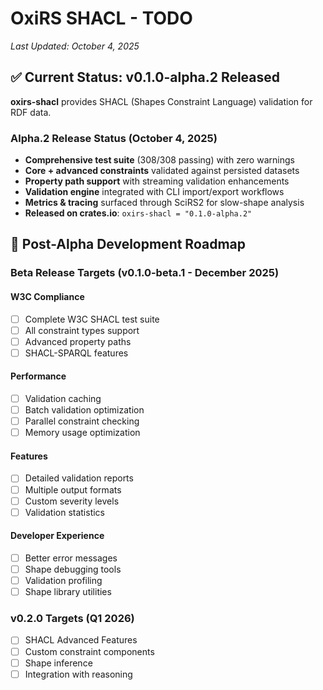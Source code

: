 # OxiRS SHACL - TODO

*Last Updated: October 4, 2025*

## ✅ Current Status: v0.1.0-alpha.2 Released

**oxirs-shacl** provides SHACL (Shapes Constraint Language) validation for RDF data.

### Alpha.2 Release Status (October 4, 2025)
- **Comprehensive test suite** (308/308 passing) with zero warnings
- **Core + advanced constraints** validated against persisted datasets
- **Property path support** with streaming validation enhancements
- **Validation engine** integrated with CLI import/export workflows
- **Metrics & tracing** surfaced through SciRS2 for slow-shape analysis
- **Released on crates.io**: `oxirs-shacl = "0.1.0-alpha.2"`

## 🎯 Post-Alpha Development Roadmap

### Beta Release Targets (v0.1.0-beta.1 - December 2025)

#### W3C Compliance
- [ ] Complete W3C SHACL test suite
- [ ] All constraint types support
- [ ] Advanced property paths
- [ ] SHACL-SPARQL features

#### Performance
- [ ] Validation caching
- [ ] Batch validation optimization
- [ ] Parallel constraint checking
- [ ] Memory usage optimization

#### Features
- [ ] Detailed validation reports
- [ ] Multiple output formats
- [ ] Custom severity levels
- [ ] Validation statistics

#### Developer Experience
- [ ] Better error messages
- [ ] Shape debugging tools
- [ ] Validation profiling
- [ ] Shape library utilities

### v0.2.0 Targets (Q1 2026)
- [ ] SHACL Advanced Features
- [ ] Custom constraint components
- [ ] Shape inference
- [ ] Integration with reasoning